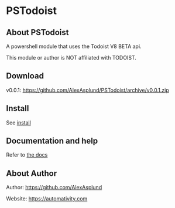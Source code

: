 # PSTodoist
## About PSTodoist
 A powershell module that uses the Todoist V8 BETA api.

 This module or author is NOT affiliated with TODOIST.

## Download

v0.0.1: https://github.com/AlexAsplund/PSTodoist/archive/v0.0.1.zip

## Install
See [install](install.md)

 ## Documentation and help
 Refer to [the docs](docs/en-us/PSTodoist.md)

## About Author
Author: https://github.com/AlexAsplund

Website: https://automativity.com



